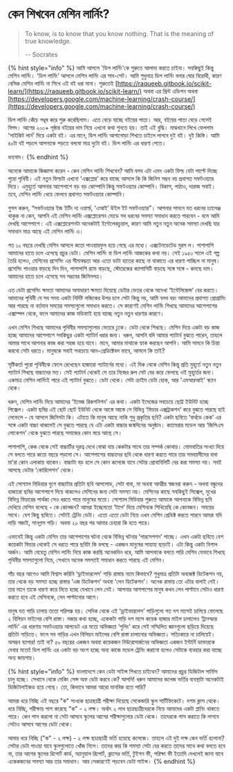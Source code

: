 # কেন শিখবেন মেশিন লার্নিং?

> To know, is to know that you know nothing. That is the meaning of true knowledge.
>
> -- Socrates

{% hint style="info" %}
আমি আসলে 'ডিপ লার্নিং'কে শুরুতে আলাদা করতে চাইনা। সবকিছুই কিন্তু মেশিন লার্নিং। 'ডিপ লার্নিং' আসলে মেশিন লার্নিং এর সাব-সেট। আমি শুধুমাত্র ডিপ লার্নিং বলার ঘোর বিরোধী, কারণ বেসিক মেশিন লার্নিং না শিখে এই বই ধরা মানা। শুরুতেই [https://raqueeb.gitbook.io/scikit-learn/](https://raqueeb.gitbook.io/scikit-learn/) অথবা এর প্রিন্ট এডিশন অথবা [https://developers.google.com/machine-learning/crash-course/](https://developers.google.com/machine-learning/crash-course/)

ডিপ লার্নিং কেঁচে গণ্ডূষ করে শুরু করেছিলাম। এতে বেড়ে যাচ্ছে বইয়ের পাতা। আর, বইয়ের পাতা বেড়ে গেলেই বিপদ। আগের ২০০+ পৃষ্ঠার বইয়ের দাম নিয়ে এখনো কথা শুনতে হয়। তাই এই বুদ্ধি। মাঝখানে লিখে ফেললাম 'সাইকিট লার্ন' দিয়ে একটা বই। এর মানে, ডিপ লার্নিং আগাগোড়া শিখতে চাইলে লাগবে দুই বই। দুই কিস্তি। আমি ৪০টা বই পড়লে আপনাকে পড়তে বলবো মাত্র দুটো বই। ডিপ লার্নিং এর ধারণা পেতে। 

ধন্যবাদ। 
{% endhint %}

অনেকে আমাকে জিজ্ঞাসা করেন - কেন মেশিন লার্নিং শিখবেন? আমি বলব এটা এমন একটা ফিল্ড যেটা পাল্টে দিচ্ছে পুরো পৃথিবী। এই নতুন ফিল্ডটা এখনো ‘এক্সপ্লোর’ করে যাচ্ছে আসলে কি কি জিনিস সম্ভব নয় প্রথাগত সফটওয়্যার দিয়ে। এমুহুর্তে আপনার আশেপাশে বড় বড় কোম্পানি কিন্তু সফটওয়্যার কোম্পানি। বিকাশ, পাঠাও, দারাজ সবাই। তবে, মেশিন লার্নিং খেয়ে ফেলবে প্রথাগত সফটওয়্যার কোম্পানি।

গুগল করুন, “সফটওয়্যার ইজ ইটিং দ্য ওয়ার্ল্ড, ‘এআই’ উইল ইট সফটওয়্যার”। আপনার সামনে যত ধরনের চ্যালেঞ্জ থাকুক না কেন, আপনি এই মেশিন লার্নিং এক্সপ্লোরেশন মোডে সব ধরনের সমস্যা সমাধান করতে পারবেন - বলে আমি দেখছি আশেপাশে। এই এক্সপ্লোরেশনটা অনেকটাই ইন্টেলেকচুয়াল, কারণ আমি নতুন নতুন অনেক সমস্যা দেখছি যার সমাধান মাত্র আছে এই মেশিন লার্নিং এ।

গত ১০ বছরে দেখছি মেশিন আসলে কতো পাওয়ারফুল হয়ে গেছে এর মধ্যে। এক্সটেনডেটেড মুরস ল। পাশাপাশি আমাদের হাতে চলে এসেছে প্রচুর ডেটা। মেশিন লার্নিং বা ডিপ লার্নিং আজকের কথা নয়। সেই ১৯৫০ সালে এই গল্প তৈরি হলেও, মেশিনের প্রসেসিং এর সীমাবদ্ধতা আর এতো ডাটা হাতের কাছে না থাকাতে এর ধারণা পাচ্ছিল না মানুষ। প্রসেসিং পাওয়ার বাড়ছে দিন দিন, পাশাপাশি র‌্যাম বাড়ছে, স্টোরেজের ক্যাপাসিটি বাড়ছে সঙ্গে সঙ্গে - কমছে দাম। আমাদের হাতে চলে এসেছে সব সম্ভবের জিনিসপত্র।

এত ডেটা প্রসেসিং ক্ষমতা আমাদের অসাধারণ ক্ষমতা দিয়েছে ডেটার ভেতর থেকে অদেখা ‘ইন্টেলিজেন্স’ বের করতে। আমাদের পৃথিবী যে সব সময় একটা নির্দিষ্ট লজিকের উপর চলে সেটা কিন্তু নয়, আমি বলব বরং আমাদের প্রথাগত প্রোগ্রামিং আর পারছে না বর্তমান সময়ের সমস্যাগুলো সমাধান করতে। সে কারণেই মেশিন লার্নিং শিখছে আমাদের আশেপাশের এক্সাম্পল থেকে, ফলে আমাদের কাজ মডিফাই হয়ে যাচ্ছে নতুন নতুন ধারণার কারণে।

এখন মেশিন শিখছে আমাদের পৃথিবীর সমস্যাগুলোর ভেতরে ঢুকে। ডেটা থেকে শিখছে। মেশিন দিয়ে একটা বড় কাজ হচ্ছে আমাদের আশেপাশে সবকিছুর একটা প্যাটার্ন ধরার জন্য। ধরুন, আপনি যদি আমার প্যাটার্ন বুঝতে পারেন, তাহলে আমার সাথে আপনার কাজ করা সহজ হয়ে যাবে। মানে, আমার মাথাকে হ্যাক করছেন আপনি। আমি সামনে কি চিন্তা করবো সেটা ধরতে। মানুষকে সবাই সবচেয়ে আন-প্রেডিক্টেবল ভাবে, আসলে কি তাই?

সৃষ্টিকর্তা পুরো পৃথিবীকে ফেলে রেখেছেন হাজারো প্যাটার্নের মধ্যে। এই দিক থেকে মেশিন কিন্তু প্রতি মুহূর্তে নতুন নতুন প্যাটার্ন শিখছে বাচ্চাদের মত। সেই প্যাটার্ন থেকেই সে তার নিজের রুল সেট বের করে ফেলছে ওই মুহূর্তের জন্য। একমাত্র মেশিন লার্নিংই পারে এই প্যাটার্ন বুঝতে। ডেটা থেকে। সেটা ক্রাইম ডেটা হোক, আর 'এমআরআই' স্ক্যান হোক।

ধরুন, মেশিন লার্নিং দিয়ে আমাদের ‘ইমেজ রিকগনিশন’ এর কথা। একটা ইমেজের সবচেয়ে ছোট্ট ইউনিট হচ্ছে পিক্সেল। একটা ছবির এই ছোট ছোট ইউনিট থেকে আস্তে আস্তে সে বিভিন্ন ‘ফিচার এক্সট্রাকশন’ করে বুঝতে পারছে হাই লেভেলে - যে আসলে জিনিসটা কি। এটাতে কি মানুষ আছে নাকি শুধু প্রকৃতির ছবি? একটা ছবিতে ‘বার্থডে কেক’ এর সঙ্গে একটা বাচ্চা থাকলেই সে বুঝতে পারছে যে এটা একটা বাচ্চার জন্মদিনের অনুষ্ঠান। ক্যামেরার মডেল আর ‘জিপিএস লোকেশন’ থেকে বুঝতে পারছে সমাজের কোন স্তরে আছে সে। 

পাশাপাশি, কেক থেকে সেই বাচ্চাটির দূরত্ব দেখে বোঝা যায় কেকটার সাথে তার সম্পর্ক কোথায়। মোমবাতির সংখ্যা দিয়ে সে বলতে পারে কতো বছরে পড়লো সে। আশেপাশের বাচ্চাদের ছবি থেকে ধারণা করতে পারে তার সমবয়সীদের বাবা মা’রা কোন এলাকায় থাকেন। বাচ্চাটা বড় হলে সে কোন কলেজে যাবে সেটার প্রোবাবিলিটি বের করা সমস্যা নয়। সবই আসছে ডেটার ‘কোরিলেশন’ থেকে। 

এই সোশ্যাল মিডিয়ার যুগে বাচ্চাটার প্রতিটা ছবি আপলোড, সেটা বাবা, মা অথবা আত্মীয় স্বজনরা করুন - অথবা বন্ধুদের হাজারো ছবির আশেপাশে দিয়ে থাকলেও মেশিনের জন্য সেটা সমস্যা নয়। মেশিনের কাছে সবকিছুই পিক্সেল, মুখের বিভিন্ন ফিচারের পার্থক্য সেও ধরতে পারে মানুষের মতো। সোশ্যাল মিডিয়ার শুরুতে আমাকে আপনাকে বিভিন্ন ছবি দেখিয়ে মেশিন বলেছে - কে কোনজন? আমরা ইচ্ছেমতো ‘ট্যাগ’ দিয়ে মেশিনকে শিখিয়েছি কে কোনজন। সময়ের সাথে। বেশ কিছু ছবিতে। সেটাই ট্রেনিং ডেটা। এতো এতো ডেটা নিয়ে এখন মেশিন প্রেডিক্ট করতে পারবে আমরা যদি দাড়ি গজাই, সানগ্লাস পড়ি। অথবা ২০ বছর পর আমার চেহারা কি হতে পারে।

এভাবেই কিন্তু একটা মেশিন তার আশেপাশের ঘটনা থেকে বিভিন্ন ঘটনার ‘পারসেপশন’ পাচ্ছে। এখন একটা ছবিতে বেশ কয়েকটা ফিচার থেকেই সে ধরতে পারে ছবিটা কি বলছে - একজন মানুষের সাহায্য ছাড়াই। এটা কিন্তু একটা বিশাল অর্জন। আমি যেহেতু মেশিন লার্নিং নিয়ে কাজ করছি অনেকদিন ধরে, আমি আপনাকে বলতে পারি মেশিন যেভাবে শিখছে পৃথিবীর সমস্যাগুলো নিয়ে, সেখানে অনেক সমস্যাই সমাধান করতে পারছে এই মেশিন। 

পাঁচ বছর আগেও আমি বিশ্বাস করিনি ‘ড্রাইভারলেস’ গাড়ি রাস্তায় নামে কিভাবে? শুধুমাত্র প্রতিটা অবজেক্ট ডিটেকশন নয়, তার থেকে বড় সমস্যা হচ্ছে রাস্তার ‘এজ ডিটেকশন’ অথবা ‘লেন ডিটেকশন’। অনেক রাস্তায় তো এটার বালাই নেই। তার মানে তাকে ধারণা করে নিতে হচ্ছে যেখানে লেন নেই। আপনার আশপাশের মানুষ কখন লেন পাল্টাবে সেটাও ধারণা করতে হবে এই মেশিনকে, লেন পাল্টানোর আগে। 

মানুষ যত গাড়ি চালায় ততো পরিপক্ক হয়। সেদিক থেকে এই ‘ড্রাইভারলেস’ গাড়িগুলো গত দশ মাসেই চালিয়ে ফেলেছে ২ বিলিয়ন মাইলের বেশি রাস্তা। মজার কথা হচ্ছে, একেকটা গাড়ি দশ মাসে কয়েক হাজার মাইল চালালেও ‘ট্রানস্ফার লার্নিং’ এর ধারণায় সফটওয়্যার আপডেট এর মতো অভিজ্ঞতা ‘পুলিং’ করে সেই সম্মিলিত জ্ঞানগুলো ছড়িয়ে দিয়েছে প্রতিটা গাড়িতে। ফলে সব গাড়ির এখন বিলিয়ন মাইলের বেশি রাস্তা চালানোর অভিজ্ঞতা। সত্যিকারে না চালিয়েই। অসম্ভব ব্যাপার! তাই না? ৫০ বছরের একজন অথবা কয়েকজন নিউরোসার্জনের অভিজ্ঞতা একজন ইন্টার্নি ডাক্তারকে দেবার মতো! ডিপ লার্নিং এর একটা বড় অংশ হচ্ছে অন্য কাজে মডেল ট্রেনিং করানো হলেও সেটাকে ব্যবহার করা যাচ্ছে অন্য জায়গায়। 

{% hint style="info" %}
বাংলাদেশে কেন ডেটা সাইন্স শিখতে চাইবেন? আমাদের প্রচুর ডিজিটাল সার্ভিস চালু হচ্ছে। সেখানে থেকে মেকিং সেন্স অফ ডেটা করবে কে? আপনি! ধরুন আমাদের কলেজ ভর্তির ব্যবস্থাটা অনেকটাই ডিজিটালাইজড হয়ে গেছে। তো, কিভাবে আমরা আরো মানবিক হতে পারি?

আমরা ধরে নিচ্ছি এই বছরে "ক" সংখ্যক ছাত্রছাত্রী পরীক্ষা দিয়েছে সেকেন্ডারি স্কুল সার্টিফিকেটে। দশম ক্লাস থেকে। ধরে নিচ্ছি, পরীক্ষায় পাশ করেছে "ক" - ২ লক্ষ। অর্থাৎ ২ লাখ ছাত্রছাত্রীদেরকে নিয়ে আমাদের একটা প্লানিং থাকতে পারে। কেন পাস করলো না সেটা আসবে স্কুলের আগের পরীক্ষাগুলোর ডেটা থেকে। তাদেরকে পাস করাতে কি লাগবে সেটাও আসবে আগের ডেটা থেকে। 

আবার ধরে নিচ্ছি \("ক" - ২ লক্ষ\) - ২ লক্ষ ছাত্রছাত্রী ভর্তি হয়েছে কলেজে। তাহলে এই দুই লক্ষ কেন ভর্তি হলোনা? সেটার ডেটা পাওয়া যাবে স্কুলগুলোতে খোঁজ নিলে। তাদের কার কি সমস্যা সেটা বের করতে তাদের সাথে কথা বলতে হবে না, তার আগের স্কুলের রিপোর্ট কার্ড, অ্যানুয়াল রিপোর্ট, ক্লাসের ভর্তি, টুইশন ফী, পরিক্ষা ফী ইত্যাদি দেখলেই জানা যাবে একেকজনের সমস্যা আর তার সমাধান। আর সেকারণেই পড়বেন ডেটা সাইন্স। 
{% endhint %}

